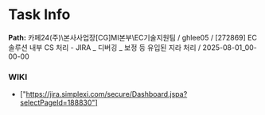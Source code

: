 # Task Info

**Path:** 카페24(주)\본사사업장\[CG]MI본부\EC기술지원팀 / ghlee05 / [272869] EC솔루션 내부 CS 처리 - JIRA _ 디버깅 _ 보정 등 유입된 지라 처리 / 2025-08-01_00-00-00

### WIKI
- ["https://jira.simplexi.com/secure/Dashboard.jspa?selectPageId=188830"]


